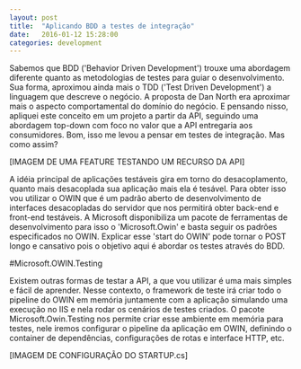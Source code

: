 ```yaml
---
layout: post
title:  "Aplicando BDD a testes de integração"
date:   2016-01-12 15:28:00
categories: development
---
```


Sabemos que BDD ('Behavior Driven Development') trouxe uma abordagem diferente quanto as metodologias de testes para guiar o desenvolvimento. Sua forma, aproximou ainda mais o TDD ('Test Driven Development') a linguagem que descreve o negócio. A proposta de Dan North era aproximar mais o aspecto comportamental do domínio do negócio. E pensando nisso, apliquei este conceito em um projeto a partir da API, seguindo uma abordagem top-down com foco no valor que a API entregaria aos consumidores. Bom, isso me levou a pensar em testes de integração. Mas como assim? 

[IMAGEM DE UMA FEATURE TESTANDO UM RECURSO DA API]

A idéia principal de aplicações testáveis gira em torno do desacoplamento, quanto mais desacoplada sua aplicação mais ela é tesável. Para obter isso vou utilizar o OWIN que é um padrão aberto de desenvolvimento de interfaces desacopladas do servidor que nos permitirá obter back-end e front-end testáveis. A Microsoft disponibiliza um pacote de ferramentas de desenvolvimento para isso o 'Microsoft.Owin' e basta seguir os padrões especificados no OWIN. Explicar esse 'start do OWIN' pode tornar o POST longo e cansativo pois o objetivo aqui é abordar os testes através do BDD.

#Microsoft.OWIN.Testing

Existem outras formas de testar a API, a que vou utilizar é uma mais simples e fácil de aprender. Nesse contexto, o framework de teste irá criar todo o pipeline do OWIN em memória juntamente com a aplicação simulando uma execução no IIS e nela rodar os cenários de testes criados. O pacote Microsoft.Owin.Testing nos permite criar esse ambiente em memória para testes, nele iremos configurar o pipeline da aplicação em OWIN, definindo o container de dependências, configurações de rotas e interface HTTP, etc.

[IMAGEM DE CONFIGURAÇÃO DO STARTUP.cs]

